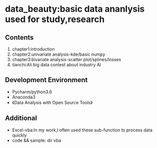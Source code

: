 # data_beauty:basic data ananlysis used for study,research
## Contents
1. chapter1:introduction
2. chapter2:univariate analysis-kde/basic numpy
3. chapter3:bivariate analysis-scatter plot/splines/losses
4. tianchi:Ali big data contest about industry AI
## Development Environment
* Pycharm/python3.6
* Anaconda3
* 《Data Analysis with Open Source Tools》
## Additional
* Excel-vba:In my work,I often used these sub-function to process data quickly
* code && sample: dir vba
